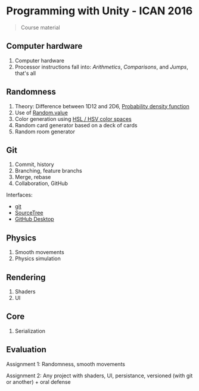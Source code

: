 # Programming with Unity - ICAN 2016

> Course material

## Computer hardware

1. Computer hardware
2. Processor instructions fall into: _Arithmetics_, _Comparisons_, and _Jumps_, that's all

## Randomness

1. Theory: Difference between 1D12 and 2D6, [Probability density function](https://en.wikipedia.org/wiki/Probability_density_function)
2. Use of [Random.value](http://docs.unity3d.com/ScriptReference/Random-value.html)
3. Color generation using [HSL / HSV color spaces](https://en.wikipedia.org/wiki/HSL_and_HSV)
4. Random card generator based on a deck of cards
5. Random room generator

## Git

1. Commit, history
2. Branching, feature branchs
3. Merge, rebase
4. Collaboration, GitHub

Interfaces:

* [git](https://git-scm.com/)
* [SourceTree](https://www.sourcetreeapp.com/)
* [GitHub Desktop](https://desktop.github.com/)

## Physics

1. Smooth movements
2. Physics simulation

## Rendering

1. Shaders
2. UI

## Core

1. Serialization

## Evaluation

Assignment 1: Randomness, smooth movements

Assignment 2: Any project with shaders, UI, persistance, versioned (with git or another) + oral defense

